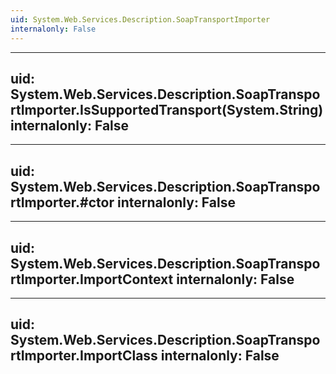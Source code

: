 ```yaml
---
uid: System.Web.Services.Description.SoapTransportImporter
internalonly: False
---
```


---
uid: System.Web.Services.Description.SoapTransportImporter.IsSupportedTransport(System.String)
internalonly: False
---

---
uid: System.Web.Services.Description.SoapTransportImporter.#ctor
internalonly: False
---

---
uid: System.Web.Services.Description.SoapTransportImporter.ImportContext
internalonly: False
---

---
uid: System.Web.Services.Description.SoapTransportImporter.ImportClass
internalonly: False
---
